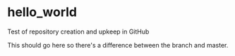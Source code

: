 hello_world
===========

Test of repository creation and upkeep in GitHub

This should go here so there's a difference between the branch and master.
